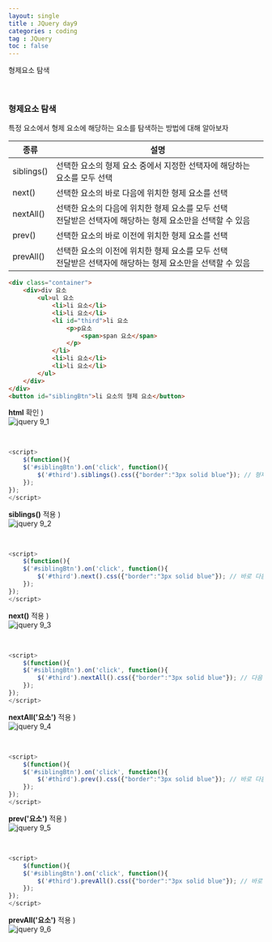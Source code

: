 ```yaml
---
layout: single
title : JQuery day9
categories : coding
tag : JQuery
toc : false
---
```


형제요소 탐색

<br>

### 형제요소 탐색

특정 요소에서 형제 요소에 해당하는 요소를 탐색하는 방법에 대해 알아보자

| 종류       | 설명                                                         |
| ---------- | ------------------------------------------------------------ |
| siblings() | 선택한 요소의 형제 요소 중에서 지정한 선택자에 해당하는 요소를 모두 선택 |
| next()     | 선택한 요소의 바로 다음에 위치한 형제 요소를 선택            |
| nextAll()  | 선택한 요소의 다음에 위치한 형제 요소를 모두 선택<br>전달받은 선택자에 해당하는 형제 요소만을 선택할 수 있음 |
| prev()     | 선택한 요소의 바로 이전에 위치한 형제 요소를 선택            |
| prevAll()  | 선택한 요소의 이전에 위치한 형제 요소를 모두 선택<br/>전달받은 선택자에 해당하는 형제 요소만을 선택할 수 있음 |

```html
<div class="container">
    <div>div 요소
        <ul>ul 요소
            <li>li 요소</li>
            <li>li 요소</li>
            <li id="third">li 요소
                <p>p요소
                    <span>span 요소</span>
                </p>
            </li>
            <li>li 요소</li>
            <li>li 요소</li>
        </ul>
    </div>
</div>
<button id="siblingBtn">li 요소의 형제 요소</button>
```

**html** 확인 )<br>![jquery 9_1](https://github.com/YUNCHANYEONG/YUNCHANYEONG.github.io/blob/master/assets/images/coding_img/jquery9_1.JPG?raw=true)

<br>

```javascript
<script>
    $(function(){
    $('#siblingBtn').on('click', function(){
        $('#third').siblings().css({"border":"3px solid blue"}); // 형제 전부 찾지
    });
});
</script>
```

**siblings()** 적용 )<br>![jquery 9_2](https://github.com/YUNCHANYEONG/YUNCHANYEONG.github.io/blob/master/assets/images/coding_img/jquery9_2.JPG?raw=true)

<br>

```javascript
<script>
    $(function(){
    $('#siblingBtn').on('click', function(){
		$('#third').next().css({"border":"3px solid blue"}); // 바로 다음 형제
    });
});
</script>
```

**next()** 적용 )<br>![jquery 9_3](https://github.com/YUNCHANYEONG/YUNCHANYEONG.github.io/blob/master/assets/images/coding_img/jquery9_3.JPG?raw=true)

<br>

```javascript
<script>
    $(function(){
    $('#siblingBtn').on('click', function(){
        $('#third').nextAll().css({"border":"3px solid blue"}); // 다음 형제 중 모든 형제
    });
});
</script>
```

**nextAll('요소')** 적용 )<br>![jquery 9_4](https://github.com/YUNCHANYEONG/YUNCHANYEONG.github.io/blob/master/assets/images/coding_img/jquery9_4.JPG?raw=true)

<br>

```javascript
<script>
    $(function(){
    $('#siblingBtn').on('click', function(){
        $('#third').prev().css({"border":"3px solid blue"}); // 바로 다음 형제
    });
});
</script>
```

**prev('요소')** 적용 )<br>![jquery 9_5](https://github.com/YUNCHANYEONG/YUNCHANYEONG.github.io/blob/master/assets/images/coding_img/jquery9_5.JPG?raw=true)

<br>

```javascript
<script>
    $(function(){
    $('#siblingBtn').on('click', function(){
        $('#third').prevAll().css({"border":"3px solid blue"}); // 바로 다음 형제
    });
});
</script>
```

**prevAll('요소')** 적용 )<br>![jquery 9_6](https://github.com/YUNCHANYEONG/YUNCHANYEONG.github.io/blob/master/assets/images/coding_img/jquery9_6.JPG?raw=true)

<br>